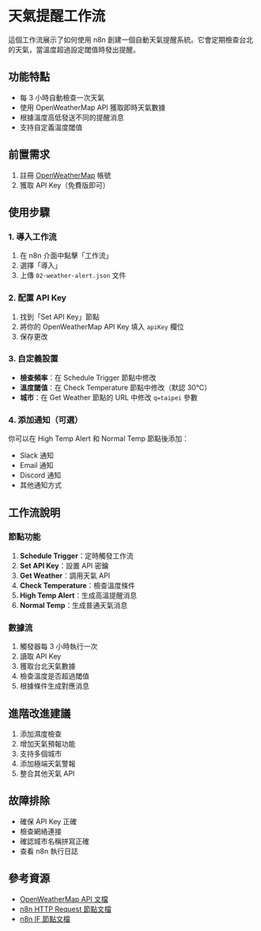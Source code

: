 # 天氣提醒工作流

這個工作流展示了如何使用 n8n 創建一個自動天氣提醒系統。它會定期檢查台北的天氣，當溫度超過設定閾值時發出提醒。

## 功能特點
- 每 3 小時自動檢查一次天氣
- 使用 OpenWeatherMap API 獲取即時天氣數據
- 根據溫度高低發送不同的提醒消息
- 支持自定義溫度閾值

## 前置需求
1. 註冊 [OpenWeatherMap](https://openweathermap.org/) 帳號
2. 獲取 API Key（免費版即可）

## 使用步驟

### 1. 導入工作流
1. 在 n8n 介面中點擊「工作流」
2. 選擇「導入」
3. 上傳 `02-weather-alert.json` 文件

### 2. 配置 API Key
1. 找到「Set API Key」節點
2. 將你的 OpenWeatherMap API Key 填入 `apiKey` 欄位
3. 保存更改

### 3. 自定義設置
- **檢查頻率**：在 Schedule Trigger 節點中修改
- **溫度閾值**：在 Check Temperature 節點中修改（默認 30°C）
- **城市**：在 Get Weather 節點的 URL 中修改 `q=taipei` 參數

### 4. 添加通知（可選）
你可以在 High Temp Alert 和 Normal Temp 節點後添加：
- Slack 通知
- Email 通知
- Discord 通知
- 其他通知方式

## 工作流說明

### 節點功能
1. **Schedule Trigger**：定時觸發工作流
2. **Set API Key**：設置 API 密鑰
3. **Get Weather**：調用天氣 API
4. **Check Temperature**：檢查溫度條件
5. **High Temp Alert**：生成高溫提醒消息
6. **Normal Temp**：生成普通天氣消息

### 數據流
1. 觸發器每 3 小時執行一次
2. 讀取 API Key
3. 獲取台北天氣數據
4. 檢查溫度是否超過閾值
5. 根據條件生成對應消息

## 進階改進建議
1. 添加濕度檢查
2. 增加天氣預報功能
3. 支持多個城市
4. 添加極端天氣警報
5. 整合其他天氣 API

## 故障排除
- 確保 API Key 正確
- 檢查網絡連接
- 確認城市名稱拼寫正確
- 查看 n8n 執行日誌

## 參考資源
- [OpenWeatherMap API 文檔](https://openweathermap.org/api)
- [n8n HTTP Request 節點文檔](https://docs.n8n.io/nodes/n8n-nodes-base.httpRequest/)
- [n8n IF 節點文檔](https://docs.n8n.io/nodes/n8n-nodes-base.if/)